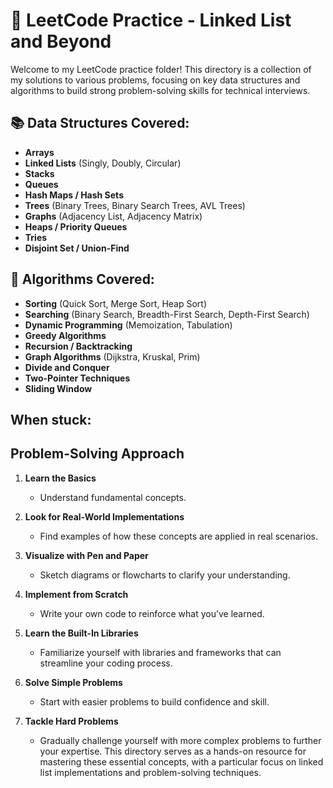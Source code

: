 # 📁 LeetCode Practice - Linked List and Beyond

Welcome to my LeetCode practice folder! This directory is a collection of my solutions to various problems, focusing on key data structures and algorithms to build strong problem-solving skills for technical interviews.

## 📚 Data Structures Covered:
- **Arrays**
- **Linked Lists** (Singly, Doubly, Circular)
- **Stacks**
- **Queues**
- **Hash Maps / Hash Sets**
- **Trees** (Binary Trees, Binary Search Trees, AVL Trees)
- **Graphs** (Adjacency List, Adjacency Matrix)
- **Heaps / Priority Queues**
- **Tries**
- **Disjoint Set / Union-Find**

## 📐 Algorithms Covered:
- **Sorting** (Quick Sort, Merge Sort, Heap Sort)
- **Searching** (Binary Search, Breadth-First Search, Depth-First Search)
- **Dynamic Programming** (Memoization, Tabulation)
- **Greedy Algorithms**
- **Recursion / Backtracking**
- **Graph Algorithms** (Dijkstra, Kruskal, Prim)
- **Divide and Conquer**
- **Two-Pointer Techniques**
- **Sliding Window**

## When stuck:
## Problem-Solving Approach

1. **Learn the Basics**
   - Understand fundamental concepts.

2. **Look for Real-World Implementations**
   - Find examples of how these concepts are applied in real scenarios.

3. **Visualize with Pen and Paper**
   - Sketch diagrams or flowcharts to clarify your understanding.

4. **Implement from Scratch**
   - Write your own code to reinforce what you’ve learned.

5. **Learn the Built-In Libraries**
   - Familiarize yourself with libraries and frameworks that can streamline your coding process.

6. **Solve Simple Problems**
   - Start with easier problems to build confidence and skill.

7. **Tackle Hard Problems**
   - Gradually challenge yourself with more complex problems to further your expertise.
This directory serves as a hands-on resource for mastering these essential concepts, with a particular focus on linked list implementations and problem-solving techniques.
